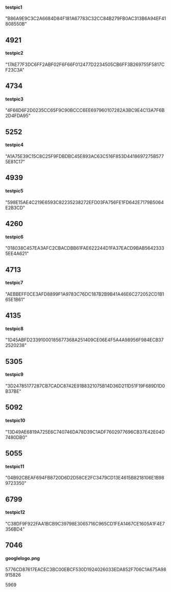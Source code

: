 #### testpic1

"B86A9E9C3C2A6684D84F181A67783C32CC84B279FB0AC313B6A94EF41808550B"

## 4921

#### testpic2

"17AE77F3DC6FF2ABF02F6F66F012477D2234505CB6FF3B269755F5817CF23C3A"

## 4734

#### testpic3

"4F66D6F2D0235CC65F9C90BCCC6EE697960107282A3BC9E4C13A7F6B2D4FDA95"

## 5252

#### testpic4

"A1A75E39C15C8C25F9FDBDBC45E893AC63C516F853D4418697275B5775E81C17"

## 4939

#### testpic5

"598E15AE4C219E6593C82235238272EFD03FA756FE1FD642E7179B5064E2B3CD"

## 4260

#### testpic6

"018038C457EA3AFC2CBACDBB61FAE622244D1FA37EACD9BAB56423335EE4A621"

## 4713

#### testpic7

"AEBBEFF0CE3AFD8899F1A9783C76DC187B2B9B41A46E6C272052CD1B165E1B61"

## 4135

#### testpic8

"1D45ABFD23391000185677368A251409CE06E4F5A4A98956F984ECB372520238"

## 5305

#### testpic9

"3D24785177287CB7CADC8742E91B8321075B14D36D211D51F19F689D1D0B37BE"

## 5092

#### testpic10

"13D49AE6819A725E6C740746DA78D39C1ADF7602977696CB37E42E04D7480DB0"

## 5055

#### testpic11

"04B92CBEAF694FB8720D6D2D58CE2FC3479CD13E4615B8218106E1B989723350"

## 6799

#### testpic12

"C38DF9F922FAA1BCB9C39798E3065716C965CD1FEA1467CE1605A1F4E7356BD4"

## 7046

#### googlelogo.png

5776CD87617EACEC3BC00EBCF530D1924026033EDA852F706C1A675A98915826

5969
